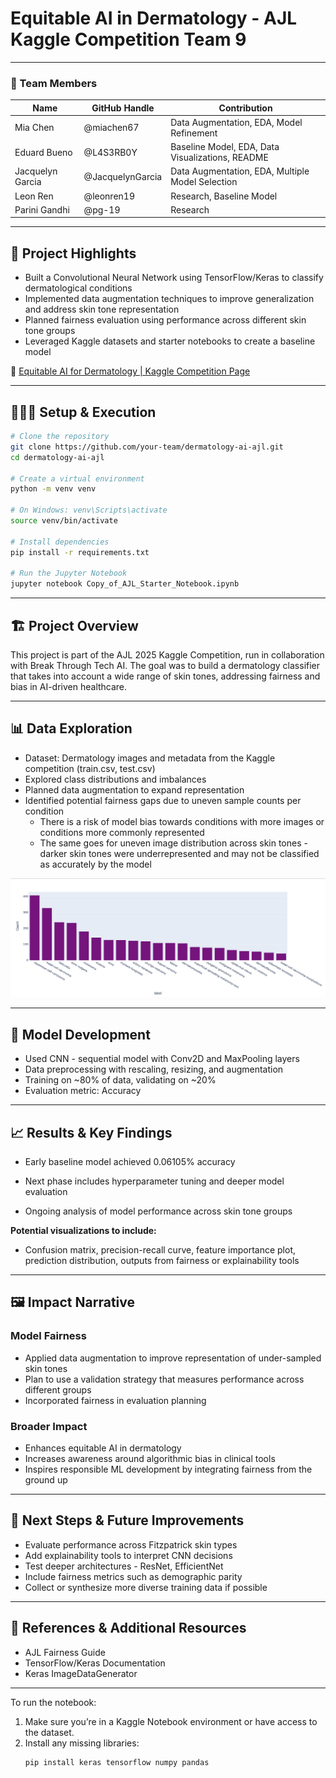 #  Equitable AI in Dermatology - AJL Kaggle Competition Team 9

---

### **👥 Team Members**

| Name | GitHub Handle | Contribution |
| ----- | ----- | ----- |
| Mia Chen | @miachen67 | Data Augmentation, EDA, Model Refinement|
| Eduard Bueno | @L4S3RB0Y | Baseline Model, EDA, Data Visualizations, README |
| Jacquelyn Garcia | @JacquelynGarcia | Data Augmentation, EDA, Multiple Model Selection |
| Leon Ren | @leonren19 | Research, Baseline Model |
| Parini Gandhi | @pg-19 | Research |

---

## **🎯 Project Highlights**

* Built a Convolutional Neural Network using TensorFlow/Keras to classify dermatological conditions  
* Implemented data augmentation techniques to improve generalization and address skin tone representation  
* Planned fairness evaluation using performance across different skin tone groups  
* Leveraged Kaggle datasets and starter notebooks to create a baseline model  

🔗 [Equitable AI for Dermatology | Kaggle Competition Page](https://www.kaggle.com/competitions/bttai-ajl-2025/overview)

---

## **👩🏽‍💻 Setup & Execution**

```bash
# Clone the repository
git clone https://github.com/your-team/dermatology-ai-ajl.git
cd dermatology-ai-ajl

# Create a virtual environment
python -m venv venv

# On Windows: venv\Scripts\activate
source venv/bin/activate

# Install dependencies
pip install -r requirements.txt

# Run the Jupyter Notebook
jupyter notebook Copy_of_AJL_Starter_Notebook.ipynb
```

---

## **🏗️ Project Overview**

This project is part of the AJL 2025 Kaggle Competition, run in collaboration with Break Through Tech AI. The goal was to build a dermatology classifier that takes into account a wide range of skin tones, addressing fairness and bias in AI-driven healthcare.

---

## **📊 Data Exploration**

* Dataset: Dermatology images and metadata from the Kaggle competition (train.csv, test.csv)
* Explored class distributions and imbalances 
* Planned data augmentation to expand representation
* Identified potential fairness gaps due to uneven sample counts per condition
   * There is a risk of model bias towards conditions with more images or conditions more commonly represented
   * The same goes for uneven image distribution across skin tones - darker skin tones were underrepresented and may not be classified as accurately by the model

![Alt text](graph.png)

---

## **🧠 Model Development**

* Used CNN - sequential model with Conv2D and MaxPooling layers
* Data preprocessing with rescaling, resizing, and augmentation
* Training on ~80% of data, validating on ~20%
* Evaluation metric: Accuracy

---

## **📈 Results & Key Findings**

* Early baseline model achieved 0.06105% accuracy

* Next phase includes hyperparameter tuning and deeper model evaluation

* Ongoing analysis of model performance across skin tone groups

**Potential visualizations to include:**

* Confusion matrix, precision-recall curve, feature importance plot, prediction distribution, outputs from fairness or explainability tools

---

## **🖼️ Impact Narrative**

### Model Fairness

* Applied data augmentation to improve representation of under-sampled skin tones
* Plan to use a validation strategy that measures performance across different groups
* Incorporated fairness in evaluation planning

### Broader Impact
* Enhances equitable AI in dermatology
* Increases awareness around algorithmic bias in clinical tools
* Inspires responsible ML development by integrating fairness from the ground up

---

## **🚀 Next Steps & Future Improvements**

* Evaluate performance across Fitzpatrick skin types
* Add explainability tools to interpret CNN decisions
* Test deeper architectures - ResNet, EfficientNet
* Include fairness metrics such as demographic parity
* Collect or synthesize more diverse training data if possible

---

## **📄 References & Additional Resources**

* AJL Fairness Guide
* TensorFlow/Keras Documentation
* Keras ImageDataGenerator


---


To run the notebook:
1. Make sure you’re in a Kaggle Notebook environment or have access to the dataset.
2. Install any missing libraries:
   ```bash
   pip install keras tensorflow numpy pandas
